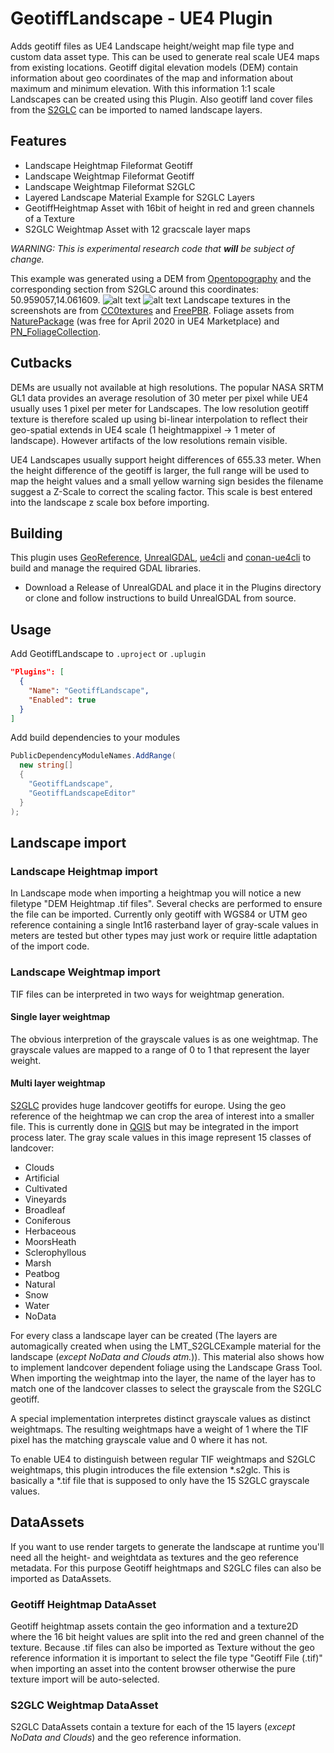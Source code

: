 GeotiffLandscape - UE4 Plugin
==============================
Adds geotiff files as UE4 Landscape height/weight map file type and custom data asset type. This can be used to generate real scale UE4 maps from existing locations. Geotiff digital elevation models (DEM) contain information about geo coordinates of the map and information about maximum and minimum elevation. With this information 1:1 scale Landscapes can be created using this Plugin. Also geotiff land cover files from the [S2GLC](http://s2glc.cbk.waw.pl/) can be imported to named landscape layers.

## Features
* Landscape Heightmap Fileformat Geotiff
* Landscape Weightmap Fileformat Geotiff
* Landscape Weightmap Fileformat S2GLC
* Layered Landscape Material Example for S2GLC Layers
* GeotiffHeightmap Asset with 16bit of height in red and green channels of a Texture
* S2GLC Weightmap Asset with 12 gracscale layer maps

*WARNING: This is experimental research code that **will** be subject of change.*

This example was generated using a DEM from [Opentopography](https://www.opentopography.org/) and the corresponding section from S2GLC around this coordinates: 50.959057,14.061609.
![alt text](Resources/example0.png "Overview over the map.")
![alt text](Resources/example1.png "Example Rendering from close to ground.")
Landscape textures in the screenshots are from [CC0textures](https://cc0textures.com/) and [FreePBR](https://freepbr.com/). Foliage assets from [NaturePackage](https://unrealengine.com/marketplace/en-US/product/nature-package) (was free for April 2020 in UE4 Marketplace) and [PN_FoliageCollection](https://www.unrealengine.com/marketplace/en-US/product/interactive-foliage-collection).

## Cutbacks
DEMs are usually not available at high resolutions. The popular NASA SRTM GL1 data provides an average resolution of 30 meter per pixel while UE4 usually uses 1 pixel per meter for Landscapes. The low resolution geotiff texture is therefore scaled up using bi-linear interpolation to reflect their geo-spatial extends in UE4 scale (1 heightmappixel -> 1 meter of landscape). However artifacts of the low resolutions remain visible.

UE4 Landscapes usually support height differences of 655.33 meter. When the height difference of the geotiff is larger, the full range will be used to map the height values and a small yellow warning sign besides the filename suggest a Z-Scale to correct the scaling factor. This scale is best entered into the landscape z scale box before importing.

## Building

This plugin uses [GeoReference](https://github.com/iwer/GeoReference), [UnrealGDAL](https://github.com/TensorWorks/UnrealGDAL), [ue4cli](https://github.com/adamrehn/ue4cli) and [conan-ue4cli](https://github.com/adamrehn/conan-ue4cli) to build and manage the required GDAL libraries.

* Download a Release of UnrealGDAL and place it in the Plugins directory or clone and follow instructions to build UnrealGDAL from source.

## Usage

Add GeotiffLandscape to `.uproject` or `.uplugin`

```json
"Plugins": [
  {
    "Name": "GeotiffLandscape",
    "Enabled": true
  }
]
```

Add build dependencies to your modules

```csharp
PublicDependencyModuleNames.AddRange(
  new string[]
  {
    "GeotiffLandscape",
    "GeotiffLandscapeEditor"
  }
);
```

## Landscape import

### Landscape Heightmap import
In Landscape mode when importing a heightmap you will notice a new filetype "DEM Heightmap .tif files". Several checks are performed to ensure the file can be imported. Currently only geotiff with WGS84 or UTM geo reference containing a single Int16 rasterband layer of gray-scale values in meters are tested but other types may just work or require little adaptation of the import code.

### Landscape Weightmap import

TIF files can be interpreted in two ways for weightmap generation.

#### Single layer weightmap
The obvious interpretion of the grayscale values is as one weightmap. The grayscale values are mapped to a range of 0 to 1 that represent the layer weight.

#### Multi layer weightmap

[S2GLC](http://s2glc.cbk.waw.pl/) provides huge landcover geotiffs for europe. Using the geo reference of the heightmap we can crop the area of interest into a smaller file. This is currently done in [QGIS](https://www.qgis.org/) but may be integrated in the import process later. The gray scale values in this image represent 15 classes of landcover:
* Clouds
* Artificial
* Cultivated
* Vineyards
* Broadleaf
* Coniferous
* Herbaceous
* MoorsHeath
* Sclerophyllous
* Marsh
* Peatbog
* Natural
* Snow
* Water
* NoData

For every class a landscape layer can be created (The layers are automagically created when using the LMT_S2GLCExample material for the landscape (*except NoData and Clouds atm.*)). This material also shows how to implement landcover dependent foliage using the Landscape Grass Tool. When importing the weightmap into the layer, the name of the layer has to match one of the landcover classes to select the grayscale from the S2GLC geotiff.

A special implementation interpretes distinct grayscale values as distinct weightmaps. The resulting weightmaps have a weight of 1 where the TIF pixel has the matching grayscale value and 0 where it has not.

To enable UE4 to distinguish between regular TIF weightmaps and S2GLC weightmaps, this plugin introduces the file extension *.s2glc. This is basically a *.tif file that is supposed to only have the 15 S2GLC grayscale values.

## DataAssets

If you want to use render targets to generate the landscape at runtime you'll need all the height- and weightdata as textures and the geo reference metadata. For this purpose Geotiff heightmaps and S2GLC files can also be imported as DataAssets.

### Geotiff Heightmap DataAsset
Geotiff heightmap assets contain the geo information and a texture2D where the 16 bit height values are split into the red and green channel of the texture. Because .tif files can also be imported as Texture without the geo reference information it is important to select the file type "Geotiff File (.tif)" when importing an asset into the content browser otherwise the pure texture import will be auto-selected.

### S2GLC Weightmap DataAsset
S2GLC DataAssets contain a texture for each of the 15 layers (*except NoData and Clouds*) and the geo reference information.
